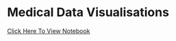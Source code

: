 # Medical Data Visualisations
[Click Here To View Notebook](https://github.com/mathias-wb/medical-data-visualisations/blob/main/main.ipynb)